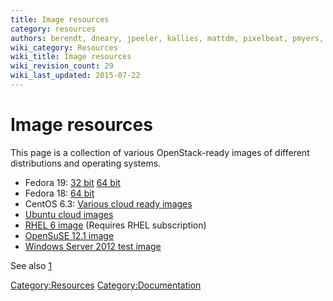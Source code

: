 ```yaml
---
title: Image resources
category: resources
authors: berendt, dneary, jpeeler, kallies, mattdm, pixelbeat, pmyers, rbowen, rdo
wiki_category: Resources
wiki_title: Image resources
wiki_revision_count: 29
wiki_last_updated: 2015-07-22
---
```


# Image resources

This page is a collection of various OpenStack-ready images of different distributions and operating systems.

*   Fedora 19: [32 bit](//download.fedoraproject.org/pub/fedora/linux/releases/19/Images/i386/Fedora-i386-19-20130627-sda.qcow2) [64 bit](//download.fedoraproject.org/pub/fedora/linux/releases/19/Images/x86_64/Fedora-x86_64-19-20130627-sda.qcow2)
*   Fedora 18: [64 bit](//mattdm.fedorapeople.org/cloud-images/Fedora18-Cloud-x86_64-latest.qcow2)
*   CentOS 6.3: [Various cloud ready images](//wiki.centos.org/Cloud/OpenNebula)
*   [Ubuntu cloud images](//cloud-images.ubuntu.com/)
*   [RHEL 6 image](https://rhn.redhat.com/rhn/software/channel/downloads/Download.do?cid=16952) (Requires RHEL subscription)
*   [OpenSuSE 12.1 image](http://susestudio.com/a/YRUrwO/testing-instance-for-openstack-opensuse-121)
*   [Windows Server 2012 test image](http://www.cloudbase.it/ws2012/)

See also [1](https://github.com/rackerjoe/oz-image-build)

<Category:Resources> <Category:Documentation>
